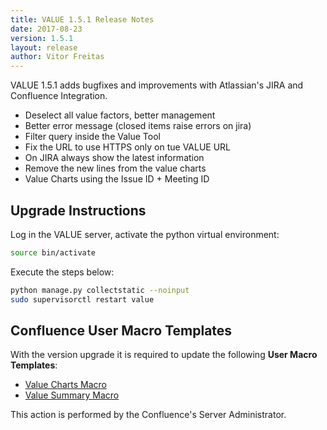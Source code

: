 ```yaml
---
title: VALUE 1.5.1 Release Notes
date: 2017-08-23
version: 1.5.1
layout: release
author: Vitor Freitas
---
```


VALUE 1.5.1 adds bugfixes and improvements with Atlassian's JIRA and Confluence Integration.

* Deselect all value factors, better management
* Better error message (closed items raise errors on jira)
* Filter query inside the Value Tool
* Fix the URL to use HTTPS only on tue VALUE URL
* On JIRA always show the latest information
* Remove the new lines from the value charts
* Value Charts using the Issue ID + Meeting ID

## Upgrade Instructions

Log in the VALUE server, activate the python virtual environment:

```bash
source bin/activate
```

Execute the steps below:

```bash
python manage.py collectstatic --noinput
sudo supervisorctl restart value
```

## Confluence User Macro Templates

With the version upgrade it is required to update the following **User Macro Templates**:

* [Value Charts Macro](/integrations/confluence/#value-charts-macro)
* [Value Summary Macro](/integrations/confluence/#value-summary-macro)

This action is performed by the Confluence's Server Administrator.